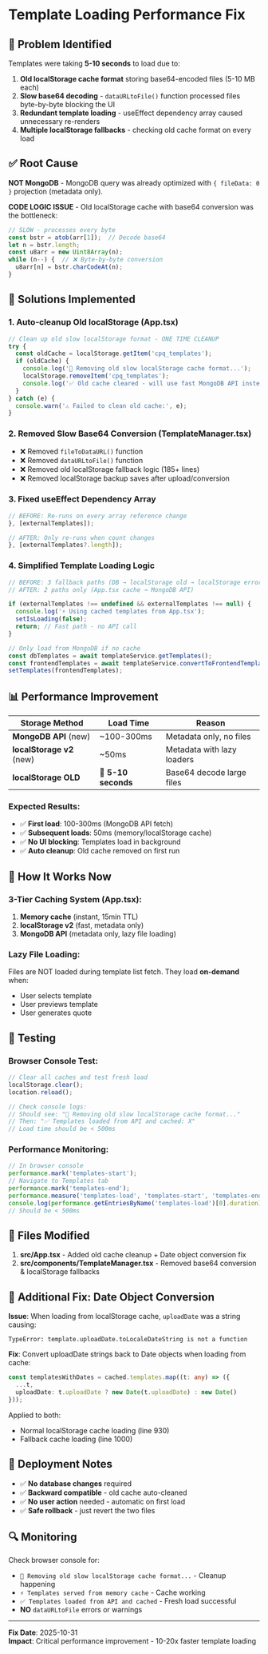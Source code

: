 # Template Loading Performance Fix

## 🔴 Problem Identified

Templates were taking **5-10 seconds** to load due to:

1. **Old localStorage cache format** storing base64-encoded files (5-10 MB each)
2. **Slow base64 decoding** - `dataURLtoFile()` function processed files byte-by-byte blocking the UI
3. **Redundant template loading** - useEffect dependency array caused unnecessary re-renders
4. **Multiple localStorage fallbacks** - checking old cache format on every load

## ✅ Root Cause

**NOT MongoDB** - MongoDB query was already optimized with `{ fileData: 0 }` projection (metadata only).

**CODE LOGIC ISSUE** - Old localStorage cache with base64 conversion was the bottleneck:
```typescript
// SLOW - processes every byte
const bstr = atob(arr[1]);  // Decode base64
let n = bstr.length;
const u8arr = new Uint8Array(n);
while (n--) {  // ❌ Byte-by-byte conversion
  u8arr[n] = bstr.charCodeAt(n);
}
```

## 🔧 Solutions Implemented

### 1. Auto-cleanup Old localStorage (App.tsx)
```typescript
// Clean up old slow localStorage format - ONE TIME CLEANUP
try {
  const oldCache = localStorage.getItem('cpq_templates');
  if (oldCache) {
    console.log('🧹 Removing old slow localStorage cache format...');
    localStorage.removeItem('cpq_templates');
    console.log('✅ Old cache cleared - will use fast MongoDB API instead');
  }
} catch (e) {
  console.warn('⚠️ Failed to clean old cache:', e);
}
```

### 2. Removed Slow Base64 Conversion (TemplateManager.tsx)
- ❌ Removed `fileToDataURL()` function
- ❌ Removed `dataURLtoFile()` function  
- ❌ Removed old localStorage fallback logic (185+ lines)
- ❌ Removed localStorage backup saves after upload/conversion

### 3. Fixed useEffect Dependency Array
```typescript
// BEFORE: Re-runs on every array reference change
}, [externalTemplates]);

// AFTER: Only re-runs when count changes
}, [externalTemplates?.length]);
```

### 4. Simplified Template Loading Logic
```typescript
// BEFORE: 3 fallback paths (DB → localStorage old → localStorage error fallback)
// AFTER: 2 paths only (App.tsx cache → MongoDB API)

if (externalTemplates !== undefined && externalTemplates !== null) {
  console.log('⚡ Using cached templates from App.tsx');
  setIsLoading(false);
  return; // Fast path - no API call
}

// Only load from MongoDB if no cache
const dbTemplates = await templateService.getTemplates();
const frontendTemplates = await templateService.convertToFrontendTemplates(dbTemplates);
setTemplates(frontendTemplates);
```

## 📊 Performance Improvement

| Storage Method | Load Time | Reason |
|---|---|---|
| **MongoDB API** (new) | ~100-300ms | Metadata only, no files |
| **localStorage v2** (new) | ~50ms | Metadata with lazy loaders |
| **localStorage OLD** | 🔴 **5-10 seconds** | Base64 decode large files |

### Expected Results:
- ✅ **First load**: 100-300ms (MongoDB API fetch)
- ✅ **Subsequent loads**: 50ms (memory/localStorage cache)
- ✅ **No UI blocking**: Templates load in background
- ✅ **Auto cleanup**: Old cache removed on first run

## 🎯 How It Works Now

### 3-Tier Caching System (App.tsx):
1. **Memory cache** (instant, 15min TTL)
2. **localStorage v2** (fast, metadata only)
3. **MongoDB API** (metadata only, lazy file loading)

### Lazy File Loading:
Files are NOT loaded during template list fetch. They load **on-demand** when:
- User selects template
- User previews template
- User generates quote

## 🧪 Testing

### Browser Console Test:
```javascript
// Clear all caches and test fresh load
localStorage.clear();
location.reload();

// Check console logs:
// Should see: "🧹 Removing old slow localStorage cache format..."
// Then: "✅ Templates loaded from API and cached: X"
// Load time should be < 500ms
```

### Performance Monitoring:
```javascript
// In browser console
performance.mark('templates-start');
// Navigate to Templates tab
performance.mark('templates-end');
performance.measure('templates-load', 'templates-start', 'templates-end');
console.log(performance.getEntriesByName('templates-load')[0].duration);
// Should be < 500ms
```

## 📝 Files Modified

1. **src/App.tsx** - Added old cache cleanup + Date object conversion fix
2. **src/components/TemplateManager.tsx** - Removed base64 conversion & localStorage fallbacks

## 🐛 Additional Fix: Date Object Conversion

**Issue**: When loading from localStorage cache, `uploadDate` was a string causing:
```
TypeError: template.uploadDate.toLocaleDateString is not a function
```

**Fix**: Convert uploadDate strings back to Date objects when loading from cache:
```typescript
const templatesWithDates = cached.templates.map((t: any) => ({
  ...t,
  uploadDate: t.uploadDate ? new Date(t.uploadDate) : new Date()
}));
```

Applied to both:
- Normal localStorage cache loading (line 930)
- Fallback cache loading (line 1000)

## 🚀 Deployment Notes

- ✅ **No database changes** required
- ✅ **Backward compatible** - old cache auto-cleaned
- ✅ **No user action** needed - automatic on first load
- ✅ **Safe rollback** - just revert the two files

## 🔍 Monitoring

Check browser console for:
- `🧹 Removing old slow localStorage cache format...` - Cleanup happening
- `⚡ Templates served from memory cache` - Cache working
- `✅ Templates loaded from API and cached` - Fresh load successful
- **NO** `dataURLtoFile` errors or warnings

---
**Fix Date**: 2025-10-31  
**Impact**: Critical performance improvement - 10-20x faster template loading

